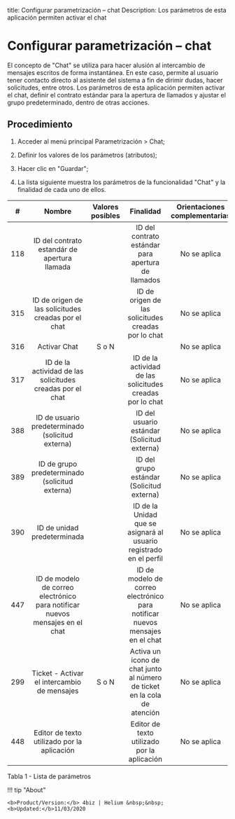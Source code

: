 title:  Configurar parametrización – chat 
Description: Los parámetros de esta aplicación permiten activar el chat 
# Configurar parametrización – chat

El concepto de "Chat" se utiliza para hacer alusión al intercambio de mensajes escritos de forma instantánea. En este caso, permite al usuario tener contacto directo al asistente del sistema a fin de dirimir dudas, hacer solicitudes, entre otros. Los parámetros de esta aplicación permiten activar el chat, definir el contrato estándar para la apertura de llamados y ajustar el grupo predeterminado, dentro de otras acciones.

Procedimiento
-------------

1.  Acceder al menú principal Parametrización \> Chat;

2.  Definir los valores de los parámetros (atributos);

3.  Hacer clic en "Guardar";

4.  La lista siguiente muestra los parámetros de la funcionalidad "Chat" y la
    finalidad de cada uno de ellos.

|  #  |                           Nombre                          | Valores posibles |                              Finalidad                             | Orientaciones complementarias |
|:---:|:---------------------------------------------------------:|:----------------:|:------------------------------------------------------------------:|:-----------------------------:|
| 118 |        ID del contrato estandár de apertura llamada       |                  |         ID del contrato estándar para apertura de llamados         |          No se aplica         |
| 315 |    ID de origen de las solicitudes creadas por el chat    |                  |         ID de origen de las solicitudes creadas por lo chat        |          No se aplica         |
| 316 |                        Activar Chat                       |       S o N      |                                                                    |          No se aplica         |
| 317 | ID de la actividad de las solicitudes creadas por el chat |                  |      ID de la actividad de las solicitudes creadas por lo chat     |          No se aplica         |
| 388 |      ID de usuario predeterminado (solicitud externa)     |                  |             ID del usuario estándar (Solicitud externa)            |          No se aplica         |
| 389 |       ID de grupo predeterminado (solicitud externa)      |                  |              ID del grupo estándar (Solicitud externa)             |          No se aplica         |
| 390 |                ID de unidad predeterminada                |                  | ID de la Unidad que se asignará al usuario registrado en el perfil |          No se aplica         |
| 447 |  ID de modelo de correo electrónico para notificar nuevos mensajes en el chat |                    | ID de modelo de correo electrónico para notificar nuevos mensajes en el chat |        No se aplica       |
| 299 |     Ticket - Activar el intercambio de mensajes             |       S o N       | Activa un icono de chat junto al número de ticket en la cola de atención |        No se aplica       |
| 448 |    Editor de texto utilizado por la aplicación        |                    | Editor de texto utilizado por la aplicación |        No se aplica       |

Tabla 1 - Lista de parámetros

!!! tip "About"

    <b>Product/Version:</b> 4biz | Helium &nbsp;&nbsp;
    <b>Updated:</b>11/03/2020
